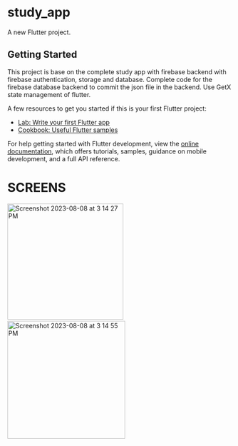 # study_app

A new Flutter project.

## Getting Started

This project is base on the complete study app with firebase backend with firebase authentication, storage and database.
Complete code for the firebase database backend to commit the json file in the backend.
Use GetX state management of flutter.

A few resources to get you started if this is your first Flutter project:

- [Lab: Write your first Flutter app](https://docs.flutter.dev/get-started/codelab)
- [Cookbook: Useful Flutter samples](https://docs.flutter.dev/cookbook)

For help getting started with Flutter development, view the
[online documentation](https://docs.flutter.dev/), which offers tutorials,
samples, guidance on mobile development, and a full API reference.

# SCREENS

<img width="260" alt="Screenshot 2023-08-08 at 3 14 27 PM" src="https://github.com/shaheerzk01/Study_App_Firebase_Backend_GETX/assets/103843506/ef0d8fcd-fe26-44db-80e3-19d05f749b7b">
&nbsp;
&nbsp;

<img width="264" alt="Screenshot 2023-08-08 at 3 14 55 PM" src="https://github.com/shaheerzk01/Study_App_Firebase_Backend_GETX/assets/103843506/e7a3e812-01de-4b04-b40e-880bb32f889d">


